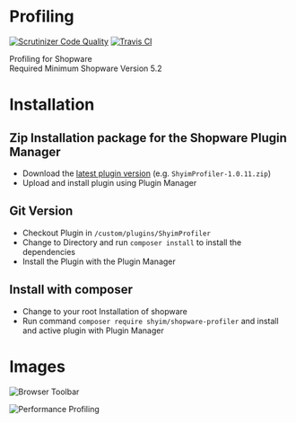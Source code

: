 # Profiling

[![Scrutinizer Code Quality](https://scrutinizer-ci.com/g/shyim/shopware-profiler/badges/quality-score.png?b=master)](https://scrutinizer-ci.com/g/shyim/shopware-profiler/?branch=master)
[![Travis CI](https://api.travis-ci.org/shyim/shopware-profiler.svg?branch=master)](https://travis-ci.org/shyim/shopware-profiler)

Profiling for Shopware  
Required Minimum Shopware Version 5.2

# Installation

## Zip Installation package for the Shopware Plugin Manager

* Download the [latest plugin version](https://github.com/shyim/shopware-profiler/releases/latest/) (e.g. `ShyimProfiler-1.0.11.zip`)
* Upload and install plugin using Plugin Manager

## Git Version
* Checkout Plugin in `/custom/plugins/ShyimProfiler`
* Change to Directory and run `composer install` to install the dependencies
* Install the Plugin with the Plugin Manager

## Install with composer
* Change to your root Installation of shopware
* Run command `composer require shyim/shopware-profiler` and install and active plugin with Plugin Manager 

# Images
![Browser Toolbar](http://i.imgur.com/1F5d8jj.jpg)

![Performance Profiling](http://i.imgur.com/3eUWwQ3.png)
